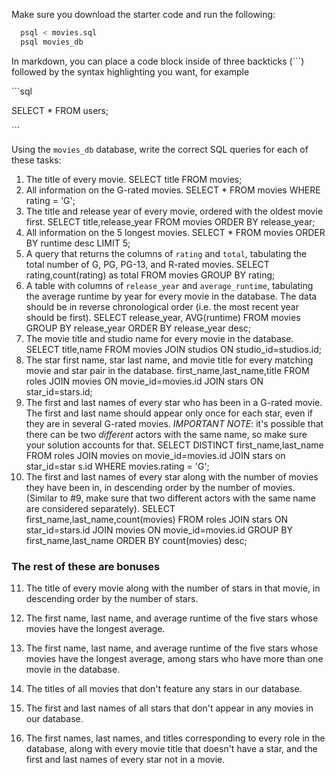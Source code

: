 Make sure you download the starter code and run the following:

```sh
  psql < movies.sql
  psql movies_db
```

In markdown, you can place a code block inside of three backticks (```) followed by the syntax highlighting you want, for example

\```sql

SELECT \* FROM users;

\```

Using the `movies_db` database, write the correct SQL queries for each of these tasks:

1.  The title of every movie.
SELECT title FROM movies;
2.  All information on the G-rated movies.
SELECT * FROM movies WHERE rating = 'G';
3.  The title and release year of every movie, ordered with the
    oldest movie first.
    SELECT title,release_year FROM movies ORDER BY release_year;
4.  All information on the 5 longest movies.
    SELECT * FROM movies ORDER BY runtime desc LIMIT 5;
5.  A query that returns the columns of `rating` and `total`, tabulating the
    total number of G, PG, PG-13, and R-rated movies.
SELECT rating,count(rating) as total FROM movies  GROUP BY rating;
6.  A table with columns of `release_year` and `average_runtime`,
    tabulating the average runtime by year for every movie in the database. The data should be in reverse chronological order (i.e. the most recent year should be first).
SELECT release_year, AVG(runtime) FROM movies GROUP BY release_year ORDER BY release_year desc;
7.  The movie title and studio name for every movie in the
    database.
SELECT title,name FROM movies JOIN studios ON studio_id=studios.id;
8.  The star first name, star last name, and movie title for every
    matching movie and star pair in the database.
first_name,last_name,title FROM roles JOIN movies ON movie_id=movies.id JOIN stars ON star_id=stars.id;
9.  The first and last names of every star who has been in a G-rated movie. The first and last name should appear only once for each star, even if they are in several G-rated movies. *IMPORTANT NOTE*: it's possible that there can be two *different* actors with the same name, so make sure your solution accounts for that.
SELECT DISTINCT first_name,last_name FROM roles JOIN movies on movie_id=movies.id JOIN stars on star_id=star
s.id WHERE movies.rating = 'G';
10. The first and last names of every star along with the number
    of movies they have been in, in descending order by the number of movies. (Similar to #9, make sure
    that two different actors with the same name are considered separately).
SELECT first_name,last_name,count(movies) FROM roles JOIN stars ON star_id=stars.id JOIN movies ON movie_id=movies.id GROUP BY first_name,last_name ORDER BY count(movies) desc;
### The rest of these are bonuses

11. The title of every movie along with the number of stars in
    that movie, in descending order by the number of stars.

12. The first name, last name, and average runtime of the five
    stars whose movies have the longest average.

13. The first name, last name, and average runtime of the five
    stars whose movies have the longest average, among stars who have more than one movie in the database.

14. The titles of all movies that don't feature any stars in our
    database.

15. The first and last names of all stars that don't appear in any movies in our database.

16. The first names, last names, and titles corresponding to every
    role in the database, along with every movie title that doesn't have a star, and the first and last names of every star not in a movie.
